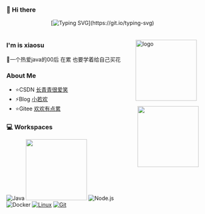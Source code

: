 
### 👋 Hi there
<div align="center">
     
[![Typing SVG](https://readme-typing-svg.demolab.com?font=Fira+Code&pause=1000&width=580&lines=Surviving+the+low+valley+and+thriving+to+emerge.)](https://git.io/typing-svg)




<img src="https://camo.githubusercontent.com/82291b0fe831bfc6781e07fc5090cbd0a8b912bb8b8d4fec0696c881834f81ac/68747470733a2f2f70726f626f742e6d656469612f394575424971676170492e676966"
width="800"  height="3">

</div>

<img src="https://github-readme-stats.vercel.app/api?username=XiaoWanOfspace&show_icons=true" alt="logo" height="160" align="right" style="margin: 5px; margin-bottom: 20px;" />

### I'm is xiaosu
🌱一个热爱java的00后 在累 也要学着给自己买花


### About Me
- ⭐CSDN  [长青青很爱笑](https://blog.csdn.net/qq_40388413)
- ⚡Blog   [小若欢](https://www.cnblogs.com/aowan/)
- ⭐Gitee [欢欢有点累](https://gitee.com/ruanhuan666)




### 💻 Workspaces 

   ![Java](https://img.shields.io/badge/-Java-007396?style=flat-square&logo=java&logoColor=ffffff)
    <img src="http://mtw.so/5wdged" height="160"  />
   ![Node.js](https://img.shields.io/badge/-Node.js-68A063?style=flat-square&logo=Node.js&logoColor=ffffff)<br>
   ![Docker](https://img.shields.io/badge/Docker-2496ED?style=flat-square&logo=docker&logoColor=ffffff)
   [![Linux](https://img.shields.io/badge/-Linux-333333?style=flat-square&logo=linux&logoColor=white)](https://www.linuxfoundation.org/)
   [![Git](https://img.shields.io/badge/-Git-f05032?style=flat-square&logo=git&logoColor=white)](https://git-scm.com/)
     <img src="https://github-readme-stats.vercel.app/api/top-langs/?username=anuraghazra&layout=compact" height="160" align="right" 
          style="margin-top:-250px;display:block;" />
 


